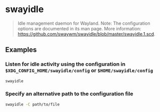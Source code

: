 # swayidle

> Idle management daemon for Wayland. Note: The configuration options are documented in its man page. More information: <https://github.com/swaywm/swayidle/blob/master/swayidle.1.scd>.

## Examples

### Listen for idle activity using the configuration in `$XDG_CONFIG_HOME/swayidle/config` or `$HOME/swayidle/config`

```bash
swayidle
```

### Specify an alternative path to the configuration file

```bash
swayidle -C path/to/file
```
